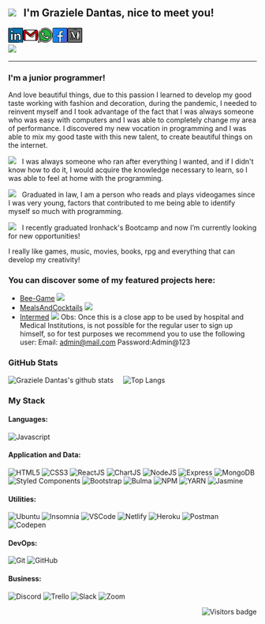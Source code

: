 <!--**Trolleza/Trolleza** is a ✨ _special_ ✨ repository because its `README.md` (this file) appears on your GitHub profile. -->
<!--https://giphy.com -> Search: "what you want" @Stickers-->
## <img src="https://media.giphy.com/media/WSBeyxvC1jH496xQGA/giphy.gif" width="150px"> &nbsp; I'm Graziele Dantas, nice to meet you! 

[<img align="left" alt="grazieledantas | LinkedIn" width="30px" src="./linkedin.svg" />][linkedin]
[<img align="left" alt="grazieledantas | Gmail" width="30px" src="./gmail.svg" />][gmail]
[<img align="left" alt="grazieledantas | Whatsapp" width="30px" src="./whatsapp.svg" />][whatsapp]
[<img align="left" alt="grazieledantas | Facebook" width="30px" src="./facebook 2.svg" />][facebook]
[<img align="left" alt="grazieledantas | Medium" width="30px" src="./medium.svg" />][medium]
<br><br>
![](https://www.codewars.com/users/Trolleza/badges/micro)

<hr>


### **I'm a junior programmer!**

And love beautiful things, due to this passion I learned to develop my good taste working with fashion and decoration, during the pandemic, I needed to reinvent myself and I took advantage of the fact that I was always someone who was easy with computers and I was able to completely change my area of performance. I discovered my new vocation in programming and I was able to mix my good taste with this new talent, to create beautiful things on the internet.

<img src="https://media.giphy.com/media/X7jYaZR9uxmovsYWPR/giphy.gif" width="30px"> &nbsp; I was always someone who ran after everything I wanted, and if I didn't know how to do it, I would acquire the knowledge necessary to learn, so I was able to feel at home with the programming.

<img src="https://media.giphy.com/media/VGbpeD8L7QFFprYzG2/giphy.gif" width="30px"> &nbsp; Graduated in law, I am a person who reads and plays videogames since I was very young, factors that contributed to me being able to identify myself so much with programming.

<img src="https://media.giphy.com/media/QXamPN46p4qpYMhf89/giphy.gif" width="30px"> &nbsp; I recently graduated Ironhack's Bootcamp and now I’m currently looking for new opportunities!

I really like games, music, movies, books, rpg and everything that can develop my creativity!

### **You can discover some of my featured projects here:**

- [Bee-Game](https://trolleza.github.io/Bee-Game/) <img src="https://media.giphy.com/media/LSET97hcXZK9i/giphy.gif" width="30px">
- [MealsAndCocktails](https://mealsandcocktails.netlify.app) <img src="https://media.giphy.com/media/hr3rc45SrLHnyiisPk/giphy.gif" width="30px">
- [Intermed](https://intermed.netlify.app) <img src="https://media.giphy.com/media/x3HKrmEvi6XGM0qk27/giphy.gif" width="30px">
Obs: Once this is a close app to be used by hospital and Medical Institutions, is not possible for the regular user to sign up himself, so for test purposes we recommend you to use the following user:
Email: admin@mail.com
Password:Admin@123


### GitHub Stats

<!--https://github.com/anuraghazra/github-readme-stats-->
![Graziele Dantas's github stats](https://github-readme-stats.vercel.app/api?username=Trolleza&show_icons=true&theme=cobalt)  &nbsp;   &nbsp; 
![Top Langs](https://github-readme-stats.vercel.app/api/top-langs/?username=Trolleza&theme=cobalt&layout=compact)



### My Stack

<!--https://simpleicons.org-->
<!--https://github.com/alexandresanlim/Badges4-README.md-Profile-->

#### Languages:
![Javascript](https://img.shields.io/badge/-JavaScript-EDD222?style=for-the-badge&logo=javascript&logoColor=white)

#### Application and Data:

![HTML5](https://img.shields.io/badge/-HTML5-E34F26?style=for-the-badge&logo=html5&logoColor=white)
![CSS3](https://img.shields.io/badge/-CSS3-1572B6?style=for-the-badge&logo=css3)
![ReactJS](https://img.shields.io/badge/-ReactJS-51CBF2?style=for-the-badge&logo=react&logoColor=white)
![ChartJS](https://img.shields.io/badge/ChartJS-FF6384?style=for-the-badge&logo=chart.js&logoColor=white)
![NodeJS](http://img.shields.io/badge/-NodeJS-6EBF20?style=for-the-badge&logo=node.js&logoColor=white)
![Express](http://img.shields.io/badge/-Express-black?style=for-the-badge&logo=express&logoColor=white)
![MongoDB](http://img.shields.io/badge/-MongoDB-47A248?style=for-the-badge&logo=mongodb&logoColor=white)
![Styled Components](https://img.shields.io/badge/-Styled%20Components-DB7093?style=for-the-badge&logo=styled-components&logoColor=white)
![Bootstrap](https://img.shields.io/badge/-Bootstrap-563D7C?style=for-the-badge&logo=bootstrap&logoColor=white)
![Bulma](http://img.shields.io/badge/-Bulma-00D1B2?style=for-the-badge&logo=bulma&logoColor=white)
![NPM](https://img.shields.io/badge/-NPM-CB3837?style=for-the-badge&logo=npm&logoColor=white)
![YARN](https://img.shields.io/badge/Yarn-2C8EBB?style=for-the-badge&logo=yarn&logoColor=white)
![Jasmine](https://img.shields.io/badge/-Jasmine-8A4182?style=for-the-badge&logo=jasmine&logoColor=white)


#### Utilities:

![Ubuntu](https://img.shields.io/badge/Ubuntu-E95420?style=for-the-badge&logo=ubuntu&logoColor=white)
![Insomnia](https://img.shields.io/badge/-Insomnia-5849BE?style=for-the-badge&logo=insomnia&logoColor=white)
![VSCode](https://img.shields.io/badge/-VSCode-007ACC?style=for-the-badge&logo=visual-studio-code&logoColor=white)
![Netlify](https://img.shields.io/badge/Netlify-00C7B7?style=for-the-badge&logo=netlify&logoColor=white)
![Heroku](https://img.shields.io/badge/Heroku-430098?style=for-the-badge&logo=heroku&logoColor=white)
![Postman](https://img.shields.io/badge/Postman-FF6C37?style=for-the-badge&logo=Postman&logoColor=white)
![Codepen](https://img.shields.io/badge/Codepen-000000?style=for-the-badge&logo=codepen&logoColor=white)


#### DevOps:

![Git](https://img.shields.io/badge/-Git-F05032?style=for-the-badge&logo=git&logoColor=white)
![GitHub](https://img.shields.io/badge/-Github-181717?style=for-the-badge&logo=github&logoColor=white)


#### Business:

![Discord](https://img.shields.io/badge/Discord-7289DA?style=for-the-badge&logo=discord&logoColor=white)
![Trello](https://img.shields.io/badge/-Trello-0079BF?style=for-the-badge&logo=trello&logoColor=white)
![Slack](https://img.shields.io/badge/Slack-4A154B?style=for-the-badge&logo=slack&logoColor=white)
![Zoom](https://img.shields.io/badge/Zoom-2D8CFF?style=for-the-badge&logo=zoom&logoColor=white)


<!--[![Visits Badge](https://badges.pufler.dev/visits/puf17640/git-badges)](https://badges.pufler.dev)-->
<a href="https://badges.pufler.dev">
    <img align="right" src="https://badges.pufler.dev/visits/Trolleza/Trolleza?color=pink" alt="Visitors badge" />
 </a>

[linkedin]: https://www.linkedin.com/in/trolleza/
[gmail]: mailto:elentary@gmail.com
[medium]: https://medium.com/@elentary
[facebook]: https://www.facebook.com/elentary
[whatsapp]: http://api.whatsapp.com/send?phone=5562991719791


